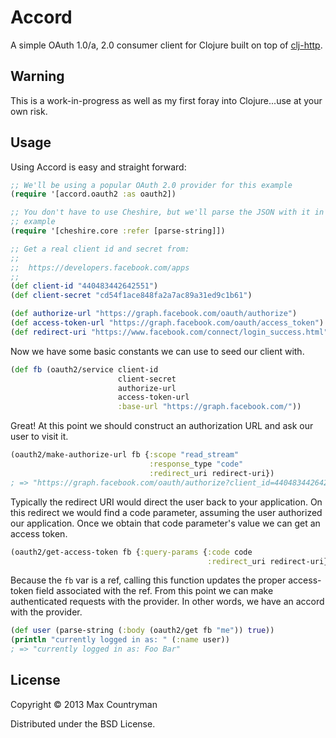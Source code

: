 # Accord

A simple OAuth 1.0/a, 2.0 consumer client for Clojure built on top of 
[clj-http](https://github.com/dakrone/clj-http).

## Warning

This is a work-in-progress as well as my first foray into Clojure...use at your
own risk.

## Usage

Using Accord is easy and straight forward:

```clojure
;; We'll be using a popular OAuth 2.0 provider for this example
(require '[accord.oauth2 :as oauth2])

;; You don't have to use Cheshire, but we'll parse the JSON with it in this
;; example
(require '[cheshire.core :refer [parse-string]])

;; Get a real client id and secret from:
;;
;;  https://developers.facebook.com/apps
;;
(def client-id "440483442642551")
(def client-secret "cd54f1ace848fa2a7ac89a31ed9c1b61")

(def authorize-url "https://graph.facebook.com/oauth/authorize")
(def access-token-url "https://graph.facebook.com/oauth/access_token")
(def redirect-uri "https://www.facebook.com/connect/login_success.html")
```

Now we have some basic constants we can use to seed our client with.

```clojure
(def fb (oauth2/service client-id
                        client-secret
                        authorize-url
                        access-token-url
                        :base-url "https://graph.facebook.com/"))
```

Great! At this point we should construct an authorization URL and ask our user
to visit it.

```clojure
(oauth2/make-authorize-url fb {:scope "read_stream"
                               :response_type "code"
                               :redirect_uri redirect-uri})
; => "https://graph.facebook.com/oauth/authorize?client_id=440483442642551&scope=read_stream&response_type=code&redirect_uri=https%3A%2F%2Fwww.facebook.com%2Fconnect%2Flogin_success.html"
```

Typically the redirect URI would direct the user back to your application. On
this redirect we would find a code parameter, assuming the user authorized our
application. Once we obtain that code parameter's value we can get an access
token.

```clojure
(oauth2/get-access-token fb {:query-params {:code code
                                            :redirect_uri redirect-uri})
```

Because the `fb` var is a ref, calling this function updates the proper
access-token field associated with the ref. From this point we can make
authenticated requests with the provider. In other words, we have an accord
with the provider.

```clojure
(def user (parse-string (:body (oauth2/get fb "me")) true))
(println "currently logged in as: " (:name user))
; => "currently logged in as: Foo Bar"
```

## License

Copyright © 2013 Max Countryman

Distributed under the BSD License.
